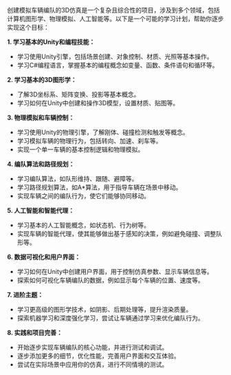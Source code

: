 
创建模拟车辆编队的3D仿真是一个复杂且综合性的项目，涉及到多个领域，包括计算机图形学、物理模拟、人工智能等。以下是一个可能的学习计划，帮助你逐步实现这个目标：

**1. 学习基本的Unity和编程技能：**
   - 学习使用Unity引擎，包括场景创建、对象控制、材质、光照等基本操作。
   - 学习C#编程语言，掌握基本的编程概念如变量、函数、条件语句和循环等。

**2. 学习基本的3D图形学：**
   - 了解3D坐标系、矩阵变换、投影等基本概念。
   - 学习如何在Unity中创建和操作3D模型，设置材质、贴图等。

**3. 物理模拟和车辆控制：**
   - 学习使用Unity的物理引擎，了解刚体、碰撞检测和触发等概念。
   - 学习模拟车辆的物理行为，包括转向、加速、刹车等。
   - 实现一个单一车辆的基本控制逻辑和物理模拟。

**4. 编队算法和路径规划：**
   - 学习编队算法，如队形维持、跟随、避障等。
   - 学习路径规划算法，如A*算法，用于指导车辆在场景中移动。
   - 实现车辆之间的编队行为，使它们能够协同移动。

**5. 人工智能和智能代理：**
   - 学习基本的人工智能概念，如状态机、行为树等。
   - 实现车辆的智能代理，使其能够做出基于感知的决策，例如避免碰撞、调整队形等。

**6. 数据可视化和用户界面：**
   - 学习如何在Unity中创建用户界面，用于控制仿真参数、显示车辆信息等。
   - 探索如何可视化车辆编队的数据，例如显示每个车辆的位置、速度等。

**7. 进阶主题：**
   - 学习更高级的图形学技术，如阴影、后期处理等，提升渲染质量。
   - 探索机器学习和深度强化学习，尝试让车辆通过学习来优化编队行为。

**8. 实践和项目完善：**
   - 开始逐步实现车辆编队的核心功能，并进行测试和调试。
   - 逐步添加更多的细节，优化性能，完善用户界面和交互体验。
   - 尝试在实际场景中应用你的仿真，进行不同情境的测试。

